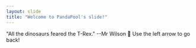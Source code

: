 ```yaml
---
layout: slide
title: "Welcome to PandaPool's slide!"
---
```

"All the dinosaurs feared the T-Rex." --Mr Wilson :tada:
Use the left arrow to go back!
